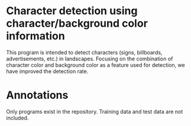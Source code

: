 # Character detection using character/background color information
This program is intended to detect characters (signs, billboards, advertisements, etc.) in landscapes. Focusing on the combination of character color and background color as a feature used for detection, we have improved the detection rate.

# Annotations
Only programs exist in the repository. Training data and test data are not included.